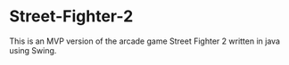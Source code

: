 # Street-Fighter-2
This is an MVP version of the arcade game Street Fighter 2 written in java using Swing.
